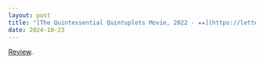 ```yaml
---
layout: post
title: "[The Quintessential Quintuplets Movie, 2022 - ★★](https://letterboxd.com/pavlesap/film/the-quintessential-quintuplets-movie/)"
date: 2024-10-23
---
```


[Review](https://letterboxd.com/pavlesap/film/the-quintessential-quintuplets-movie/).
